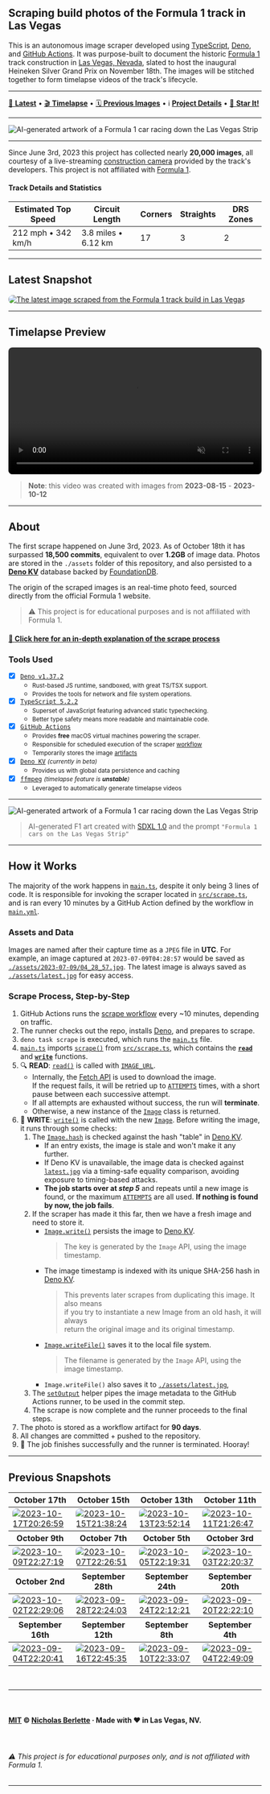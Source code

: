 ## Scraping build photos of the Formula 1 track in Las Vegas

This is an autonomous image scraper developed using [TypeScript], [Deno], and
[GitHub Actions]. It was purpose-built to document the historic
[Formula 1][formula1] track construction in
[Las Vegas, Nevada][formula1-official-site], slated to host the inaugural
Heineken Silver Grand Prix on November 18th. The images will be stitched
together to form timelapse videos of the track's lifecycle.

---

[📸 **Latest**][latest-snapshot] • [🎬 **Timelapse**][timelapse-preview] • [🗓️ **Previous Images**][previous-snapshots] • ℹ️ [**Project Details**][about] • [🌟 **Star It!**][Star on GitHub]

---

<picture>
  <source media="(prefers-color-scheme: dark)" srcset="./img/f1_artwork_5.jpg">
  <img alt="AI-generated artwork of a Formula 1 car racing down the Las Vegas Strip" src="./img/f1_artwork_3.png">
</picture>

---

Since June 3rd, 2023 this project has collected nearly **20,000 images**, all
courtesy of a live-streaming [construction camera][oxblue] provided by the
track's developers. This project is not affiliated with [Formula 1][formula1].

#### Track Details and Statistics

| Estimated Top Speed | Circuit Length      | Corners | Straights | DRS Zones |
| ------------------- | ------------------- | ------- | --------- | --------- |
| 212 mph • 342 km/h  | 3.8 miles • 6.12 km | 17      | 3         | 2         |

---

## Latest Snapshot

<a href="https://github.com/nberlette/f1/blob/main/assets/latest.jpg?raw=true" title="The latest image scraped from the Formula 1 track build in Las Vegas"><img src="https://github.com/nberlette/f1/blob/main/assets/latest.jpg?raw=true&no-cache=true&cache=no-cache" alt="The latest image scraped from the Formula 1 track build in Las Vegas" style="border-radius:8px" /></a>

---

## Timelapse Preview

<video src="https://github-production-user-asset-6210df.s3.amazonaws.com/11234104/276683933-1028d045-3561-408c-9bf0-512249804472.mp4" data-canonical-src="https://user-images.githubusercontent.com/11234104/276683933-1028d045-3561-408c-9bf0-512249804472.mp4" controls="controls" muted="muted" style="max-height:640px; min-height: 200px; display: block; width: 100%; border-radius: 8px"></video>

> **Note**: this video was created with images from **2023-08-15** - **2023-10-12**

---

## About

The first scrape happened on June 3rd, 2023. As of October 18th it has surpassed
**18,500 commits**, equivalent to over **1.2GB** of image data. Photos are stored
in the `./assets` folder of this repository, and also persisted to a **[Deno KV]** 
database backed by [FoundationDB].

The origin of the scraped images is an real-time photo feed, sourced directly
from the official Formula 1 website.

> ⚠️ This project is for educational purposes and is not affiliated with Formula 1.

#### [📖 **Click here for an in-depth explanation of the scrape process**](#scrape-process-step-by-step)

### Tools Used

- [x] [`Deno v1.37.2`][Deno v1.37.2]
  - <small>Rust-based JS runtime, sandboxed, with great TS/TSX support.</small>
  - <small>Provides the tools for network and file system operations.</small>
- [x] [`TypeScript 5.2.2`][TypeScript]
  - <small>Superset of JavaScript featuring advanced static typechecking.</small>
  - <small>Better type safety means more readable and maintainable code.</small>
- [x] [`GitHub Actions`][GitHub Actions]
  - <small>Provides **free** macOS virtual machines powering the scraper.</small>
  - <small>Responsible for scheduled execution of the scraper [workflow]</small>
  - <small>Temporarily stores the image [artifacts](#workflow-artifacts)</small>
- [x] [`Deno KV`][Deno KV Docs] <small> _(currently in beta)_</small>
  - <small>Provides us with global data persistence and caching</small>
- [x] [`ffmpeg`][ffmpeg] <small> _(timelapse feature is **unstable**)_</small>
  - <small>Leveraged to automatically generate timelapse videos</small>

---

<picture>
  <source media="(prefers-color-scheme: dark)" srcset="./img/f1_artwork_1.png">
  <img alt="AI-generated artwork of a Formula 1 car racing down the Las Vegas Strip" src="./img/f1_artwork_2.png">
</picture>

> AI-generated F1 art created with [SDXL 1.0][sdxl] and the prompt
> `"Formula 1 cars on the Las Vegas Strip"`

---

## How it Works

The majority of the work happens in [`main.ts`][main.ts], despite it only being
3 lines of code. It is responsible for invoking the scraper located in
[`src/scrape.ts`][src-scrape.ts], and is ran every 10 minutes by a GitHub Action
defined by the workflow in [`main.yml`][workflow].

### Assets and Data

Images are named after their capture time as a `JPEG` file in **UTC**. For
example, an image captured at `2023-07-09T04:28:57` would be saved as
[`./assets/2023-07-09/04_28_57.jpg`](https://github.com/nberlette/f1/blob/main/assets/2023-07-09/04_28_57.jpg?raw=true).
The latest image is always saved as [`./assets/latest.jpg`][latest-img] for easy access.

### Scrape Process, Step-by-Step

1. GitHub Actions runs the [scrape workflow][workflow] every ~10 minutes, depending on traffic.
2. The runner checks out the repo, installs [Deno][deno], and prepares to scrape.
3. `deno task scrape` is executed, which runs the [`main.ts`][main.ts] file.
4. [`main.ts`][main.ts] imports [`scrape()`][function-scrape] from [`src/scrape.ts`][src-scrape.ts],
   which contains the [**`read`**][function-read] and [**`write`**][function-write] functions.
5. 🔍 **READ**: [`read()`][function-read] is called with [`IMAGE_URL`][const-image-url].
   - Internally, the [Fetch API] is used to download the image.  
     If the request fails, it will be retried up to [`ATTEMPTS`][const-attempts]
     times, with a short pause between each successive attempt.
   - If all attempts are exhausted without success, the run will **terminate**.
   - Otherwise, a new instance of the [`Image`][src-image.ts] class is returned.
6. 💾 **WRITE**: [`write()`][function-write] is called with the new [`Image`][src-image.ts].
     Before writing the image, it runs through some checks:
   1. The [`Image.hash`][image-hash] is checked against the hash "table" in [Deno KV].  
      - If an entry exists, the image is stale and won't make it any further. 
      - If Deno KV is unavailable, the image data is checked against [`latest.jpg`][latest-img] via
       a timing-safe equality comparison, avoiding exposure to timing-based attacks.
      - **The job starts over at _step 5_** and repeats until a new image is found, or the maximum
        [`ATTEMPTS`][const-attempts] are all used. **If nothing is found by now, the job fails**.  
   2. If the scraper has made it this far, then we have a fresh image and need to store it.
      - [`Image.write()`][image-write] persists the image to [Deno KV].
         > The key is generated by the `Image` API, using the image timestamp.  
      - The image timestamp is indexed with its unique SHA-256 hash in [Deno KV].  
         > This prevents later scrapes from duplicating this image. It also means  
         > if you try to instantiate a new Image from an old hash, it will always  
         > return the original image and its original timestamp.
      - [`Image.writeFile()`][image-writefile] saves it to the local file system.
         > The filename is generated by the `Image` API, using the image timestamp.
      - `Image.writeFile()` also saves it to [`./assets/latest.jpg`][latest-img],
   3. The [`setOutput`][src-helpers-actions.ts] helper pipes the image metadata
       to the GitHub Actions runner, to be used in the commit step.
   4. The scrape is now complete and the runner proceeds to the final steps.
6. The photo is stored as a workflow artifact for **90 days**.
7. All changes are committed + pushed to the repository.
8. 🏁 The job finishes successfully and the runner is terminated. Hooray!

---

## Previous Snapshots

<table>
<thead>
  <th>October 17th</th>
  <th>October 15th</th>
  <th>October 13th</th>
  <th>October 11th</th>
</thead>
<tbody>
<tr>
<td><a href="https://github.com/nberlette/f1/blob/main/assets/2023-10-17/20_26_59.jpg?raw=true" title="2023-10-17T20:26:59" rel="noreferrer noopener" target="_blank"><img src="https://github.com/nberlette/f1/blob/main/assets/2023-10-17/20_26_59.jpg?raw=true" alt="2023-10-17T20:26:59" style="border-radius:8px" /></a></td>
<td><a href="https://github.com/nberlette/f1/blob/main/assets/2023-10-15/21_38_24.jpg?raw=true" title="2023-10-15T21:38:24" rel="noreferrer noopener" target="_blank"><img src="https://github.com/nberlette/f1/blob/main/assets/2023-10-15/21_38_24.jpg?raw=true" alt="2023-10-15T21:38:24" style="border-radius:8px" /></a></td>
<td><a href="https://github.com/nberlette/f1/blob/main/assets/2023-10-13/23_52_14.jpg?raw=true" title="2023-10-13T23:52:14" rel="noreferrer noopener" target="_blank"><img src="https://github.com/nberlette/f1/blob/main/assets/2023-10-13/23_52_14.jpg?raw=true" alt="2023-10-13T23:52:14" style="border-radius:8px" /></a></td>
<td><a href="https://github.com/nberlette/f1/blob/main/assets/2023-10-11/21_26_47.jpg?raw=true" title="2023-10-11T21:26:47" rel="noreferrer noopener" target="_blank"><img src="https://github.com/nberlette/f1/blob/main/assets/2023-10-11/21_26_47.jpg?raw=true" alt="2023-10-11T21:26:47" style="border-radius:8px" /></a></td>
</tr>
</tbody>
<thead>
  <th>October 9th</th>
  <th>October 7th</th>
  <th>October 5th</th>
  <th>October 3rd</th>
</thead>
<tbody>
<tr>
<td><a href="https://github.com/nberlette/f1/blob/main/assets/2023-10-09/22_27_19.jpg?raw=true" title="2023-10-09T22:27:19" rel="noreferrer noopener" target="_blank"><img src="https://github.com/nberlette/f1/blob/main/assets/2023-10-09/22_27_19.jpg?raw=true" alt="2023-10-09T22:27:19" style="border-radius:8px" /></a></td>
<td><a href="https://github.com/nberlette/f1/blob/main/assets/2023-10-07/22_26_51.jpg?raw=true" title="2023-10-07T22:26:51" rel="noreferrer noopener" target="_blank"><img src="https://github.com/nberlette/f1/blob/main/assets/2023-10-07/22_26_51.jpg?raw=true" alt="2023-10-07T22:26:51" style="border-radius:8px" /></a></td>
<td><a href="https://github.com/nberlette/f1/blob/main/assets/2023-10-05/22_19_31.jpg?raw=true" title="2023-10-05T22:19:31" rel="noreferrer noopener" target="_blank"><img src="https://github.com/nberlette/f1/blob/main/assets/2023-10-05/22_19_31.jpg?raw=true" alt="2023-10-05T22:19:31" style="border-radius:8px" /></a></td>
<td><a href="https://github.com/nberlette/f1/blob/main/assets/2023-10-03/22_20_37.jpg?raw=true" title="2023-10-03T22:20:37" rel="noreferrer noopener" target="_blank"><img src="https://github.com/nberlette/f1/blob/main/assets/2023-10-03/22_20_37.jpg?raw=true" alt="2023-10-03T22:20:37" style="border-radius:8px" /></a></td>
</tr>
</tbody>
<thead>
  <th>October 2nd</th>
  <th>September 28th</th>
  <th>September 24th</th>
  <th>September 20th</th>
</thead>
<tbody>
<tr>
<td><a href="https://github.com/nberlette/f1/blob/main/assets/2023-10-02/22_29_06.jpg?raw=true" title="2023-10-02T22:29:06" rel="noreferrer noopener" target="_blank"><img src="https://github.com/nberlette/f1/blob/main/assets/2023-10-02/22_29_06.jpg?raw=true" alt="2023-10-02T22:29:06" style="border-radius:8px" /></a></td>
<td><a href="https://github.com/nberlette/f1/blob/main/assets/2023-09-28/22_24_03.jpg?raw=true" title="2023-09-28T22:24:03" rel="noreferrer noopener" target="_blank"><img src="https://github.com/nberlette/f1/blob/main/assets/2023-09-28/22_24_03.jpg?raw=true" alt="2023-09-28T22:24:03" style="border-radius:8px" /></a></td>
<td><a href="https://github.com/nberlette/f1/blob/main/assets/2023-09-24/22_12_21.jpg?raw=true" title="2023-09-24T22:12:21" rel="noreferrer noopener" target="_blank"><img src="https://github.com/nberlette/f1/blob/main/assets/2023-09-24/22_12_21.jpg?raw=true" alt="2023-09-24T22:12:21" style="border-radius:8px" /></a></td>
<td><a href="https://github.com/nberlette/f1/blob/main/assets/2023-09-20/22_22_10.jpg?raw=true" title="2023-09-20T22:22:10" rel="noreferrer noopener" target="_blank"><img src="https://github.com/nberlette/f1/blob/main/assets/2023-09-20/22_22_10.jpg?raw=true" alt="2023-09-20T22:22:10" style="border-radius:8px" /></a></td>
</tr>
</tbody>
<thead>
  <th>September 16th</th>
  <th>September 12th</th>
  <th>September 8th</th>
  <th>September 4th</th>
</thead>
<tbody>
<tr>
<td><a href="https://github.com/nberlette/f1/blob/main/assets/2023-09-16/22_20_41.jpg?raw=true" title="2023-09-04T22:20:41" rel="noreferrer noopener" target="_blank"><img src="https://github.com/nberlette/f1/blob/main/assets/2023-09-16/22_20_41.jpg?raw=true" alt="2023-09-04T22:20:41" style="border-radius:8px" /></a></td>
<td><a href="https://github.com/nberlette/f1/blob/main/assets/2023-09-16/22_45_35.jpg?raw=true" title="2023-09-16T22:45:35" rel="noreferrer noopener" target="_blank"><img src="https://github.com/nberlette/f1/blob/main/assets/2023-09-16/22_45_35.jpg?raw=true" alt="2023-09-16T22:45:35" style="border-radius:8px" /></a></td>
<td><a href="https://github.com/nberlette/f1/blob/main/assets/2023-09-10/22_33_07.jpg?raw=true" title="2023-09-10T22:33:07" rel="noreferrer noopener" target="_blank"><img src="https://github.com/nberlette/f1/blob/main/assets/2023-09-10/22_33_07.jpg?raw=true" alt="2023-09-10T22:33:07" style="border-radius:8px" /></a></td>
<td><a href="https://github.com/nberlette/f1/blob/main/assets/2023-09-04/22_49_09.jpg?raw=true" title="2023-09-04T22:49:09" rel="noreferrer noopener" target="_blank"><img src="https://github.com/nberlette/f1/blob/main/assets/2023-09-04/22_49_09.jpg?raw=true" alt="2023-09-04T22:49:09" style="border-radius:8px" /></a></td>
</tr>
</tbody>
</table><br>

---

<br>

<!-- <a href="https://nick.mit-license.org" rel="noopener nofollow" target="_blank" title="MIT © Nicholas Berlette"><strong>MIT</strong></a> © <a href="https://github.com/nberlette" rel="noopener nofollow" target="_blank" title="Nicholas Berlette's Profile on GitHub"><strong>Nicholas Berlette</strong></a> · <small><em>Made with ♥️ in Las Vegas, NV</em></small></h4><br> -->

#### **[MIT]** © **[Nicholas Berlette]** · Made with ♥️ in Las Vegas, NV.

<br>

###### ⚠️ This project is for educational purposes only, and is not affiliated with Formula 1.

---

<!-- Project Links -->

[latest-snapshot]: #latest-snapshot "View the latest snapshot from the construction site"
[timelapse-preview]: #timelapse-preview "View a short sample timelapse video, created from the last 8 weeks of photos."
[previous-snapshots]: #previous-snapshots "View some of the previously captured snapshots"
[about]: #about "Interested in how it works? Click here for more info!"
[MIT]: https://nick.mit-license.org "MIT License"
[Nicholas Berlette]: https://github.com/nberlette "Nicholas Berlette's GitHub profile"
[nberlette]: https://github.com/nberlette "Nicholas Berlette's GitHub profile"
[n.berlette.com/f1]: https://n.berlette.com/f1 "View the GitHub Pages site at n.berlette.com/f1"
[Star on GitHub]: https://github.com/nberlette/f1/stargazers "Star this project on GitHub!"
[readme]: https://github.com/nberlette/f1#readme "View the README on GitHub"
[workflow]: https://github.com/nberlette/f1/blob/main/.github/workflows/main.yml "GitHub Actions workflow file"
[assets]: https://github.com/nberlette/f1/tree/main/assets "View the 'assets' folder on GitHub"
[main.ts]: https://github.com/nberlette/f1/blob/main/main.ts "View the source code for the 'main.ts' file on GitHub"
[src-scrape.ts]: https://github.com/nberlette/f1/blob/main/src/scrape.ts "View the source code for the 'src/scrape.ts' file on GitHub"
[src-helpers.ts]: https://github.com/nberlette/f1/blob/main/src/helpers.ts "View the source code for the 'src/helpers.ts' file on GitHub"
[src-constants.ts]: https://github.com/nberlette/f1/blob/main/src/constants.ts "View the source code for the 'src/constants.ts' file on GitHub"
[src-image.ts]: https://github.com/nberlette/f1/blob/main/src/image.ts "View the source code for the 'src/image.ts' file on GitHub"
[image-hash]: https://github.com/nberlette/f1/blob/main/src/image.ts "View the source code for the 'src/image.ts' file on GitHub"
[src-helpers-actions.ts]: https://github.com/nberlette/f1/blob/main/src/helpers/actions.ts "View the source code for the 'src/helpers/actions.ts' file on GitHub"
[const-attempts]: https://github.com/nberlette/f1/blob/main/src/constants.ts#L37 "View the source for the 'ATTEMPTS' constant on GitHub"
[const-delay]: https://github.com/nberlette/f1/blob/main/src/constants.ts#L30 "View the source for the 'DELAY' constant on GitHub"
[const-image-url]: https://github.com/nberlette/f1/blob/main/src/constants.ts#L47 "View the source for the 'IMAGE_URL' constant on GitHub"
[image-write]: https://github.com/nberlette/f1/blob/main/src/image.ts#L205 "View the source for the 'Image.write()' method on GitHub"
[image-writefile]: https://github.com/nberlette/f1/blob/main/src/image.ts#L250 "View the source for the 'Image.writeFile()' method on GitHub"
[function-scrape]: https://github.com/nberlette/f1/blob/main/src/scrape.ts#L30 "View the source for the 'scrape()' function on GitHub"
[function-read]: https://github.com/nberlette/f1/blob/main/src/scrape.ts#L51 "View the source for the 'read()' function on GitHub"
[function-write]: https://github.com/nberlette/f1/blob/main/src/scrape.ts#L96 "View the source for the 'write()' function on GitHub"
[latest-img]: https://github.com/nberlette/f1/blob/main/assets/latest.jpg?raw=true&no-cache&cache=no-cache "The latest snapshot of the Formula 1 track construction site in Las Vegas, Nevada."
[artwork-1]: ./img/f1_artwork_1.png "AI-Generated artwork of a Formula 1 car racing down the Las Vegas Strip"
[artwork-2]: ./img/f1_artwork_2.png "AI-generated artwork of a Formula 1 car racing down the Las Vegas Strip"
[artwork-3]: ./img/f1_artwork_3.png "AI-generated artwork of a Formula 1 car racing down the Las Vegas Strip"
[artwork-4]: ./img/f1_artwork_4.png "AI-generated artwork of a Formula 1 car racing down the Las Vegas Strip"
[artwork-5]: ./img/f1_artwork_5.jpg "AI-generated artwork of a Formula 1 car racing down the Las Vegas Strip"

<!-- Third Party Links -->

[Fetch API]: https://mdn.io/Fetch%20API
[GitHub Actions]: https://github.com/features/actions "GitHub Actions Official Landing Page"
[sdxl]: https://github.com/Stability-AI/stablediffusion "Stable Diffusion XL 1.0"
[ffmpeg]: https://ffmpeg.org "The FFmpeg Project Official Website"
[Track Layout]: https://www.f1lasvegasgp.com/track-layout "Formula 1's Las Vegas Grand Prix Track Layout"
[Formula 1]: https://www.formula1.com
[formula1]: https://www.formula1.com/en/latest/article.las-vegas-to-host-formula-1-grand-prix-from-2022.3Z1Z3ZQZw8Zq8QZq8QZq8Q.html "Formula 1's announcement of the Las Vegas Grand Prix"
[formula1-official-site]: https://www.formula1.com/en/racing/2023/Las_Vegas.html "Official Site for the Formula 1 Heineken Silver Las Vegas Grand Prix 2023"
[oxblue]: https://oxblue.com "OxBlue Construction Cameras"
[typescript]: https://typescriptlang.org "TypeScript's Official Website"
[deno]: https://deno.land "Deno's Official Website - A secure runtime for JavaScript and TypeScript"
[Deno KV]: https://deno.land/manual@v1.36.0/runtime/kv "Deno KV - key-value store built directly into the Deno runtime."
[FoundationDB]: https://www.foundationdb.org "FoundationDB's Official Website"
[Deno v1.37.2]: https://deno.land/manual@v1.37.2
[Deno KV Docs]: https://docs.deno.com/kv/manual
